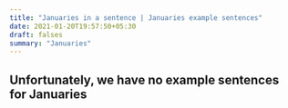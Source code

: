 ```yaml
---
title: "Januaries in a sentence | Januaries example sentences"
date: 2021-01-20T19:57:50+05:30
draft: falses
summary: "Januaries"
---
```

## Unfortunately, we have no example sentences for Januaries                 
